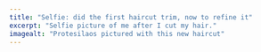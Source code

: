 ```yaml
---
title: "Selfie: did the first haircut trim, now to refine it"
excerpt: "Selfie picture of me after I cut my hair."
imagealt: "Protesilaos pictured with this new haircut"
---
```

